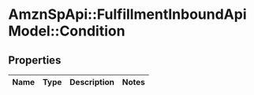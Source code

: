 # AmznSpApi::FulfillmentInboundApiModel::Condition

## Properties
Name | Type | Description | Notes
------------ | ------------- | ------------- | -------------

